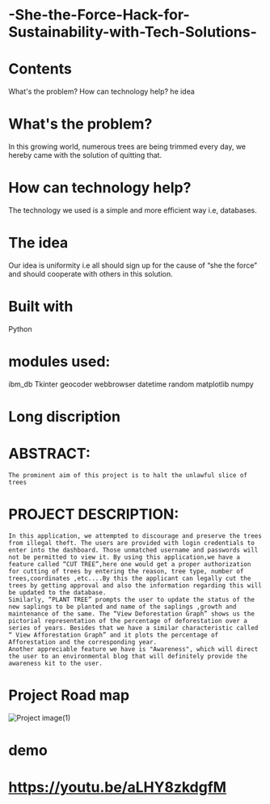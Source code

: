 # -She-the-Force-Hack-for-Sustainability-with-Tech-Solutions-

# Contents
What's the problem?
How can technology help?
he idea

# What's the problem?

In this growing world, numerous trees are being trimmed every day, we hereby came with the solution of quitting that.

# How can technology help?

The technology we used is a simple and more efficient way i.e, databases.

# The idea

Our idea is uniformity i.e all should sign up for the cause of “she the force” and should cooperate with others in this solution.


# Built with
  Python
# modules used:
  ibm_db
  Tkinter
  geocoder
  webbrowser
  datetime
  random
  matplotlib
  numpy
  
# Long discription

# ABSTRACT:
    The prominent aim of this project is to halt the unlawful slice of trees 
# PROJECT DESCRIPTION:
    In this application, we attempted to discourage and preserve the trees from illegal theft. The users are provided with login credentials to enter into the dashboard. Those unmatched username and passwords will not be permitted to view it. By using this application,we have a feature called “CUT TREE”,here one would get a proper authorization for cutting of trees by entering the reason, tree type, number of trees,coordinates ,etc....By this the applicant can legally cut the trees by getting approval and also the information regarding this will be updated to the database.
    Similarly, “PLANT TREE” prompts the user to update the status of the new saplings to be planted and name of the saplings ,growth and maintenance of the same. The “View Deforestation Graph” shows us the pictorial representation of the percentage of deforestation over a series of years. Besides that we have a similar characteristic called  “ View Afforestation Graph” and it plots the percentage of Afforestation and the corresponding year.
    Another appreciable feature we have is "Awareness", which will direct the user to an environmental blog that will definitely provide the awareness kit to the user.

# Project Road map

![Project image(1)](https://user-images.githubusercontent.com/58129139/122578608-90767280-d043-11eb-869c-335112056a57.png)



 # demo
 



# https://youtu.be/aLHY8zkdgfM
